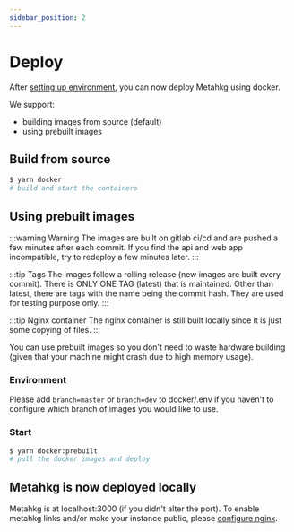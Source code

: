 ```yaml
---
sidebar_position: 2
---
```


# Deploy

After [setting up environment](/docs/category/set-up-environment), you can now deploy Metahkg using docker.

We support:

- building images from source (default)
- using prebuilt images

## Build from source

```bash
$ yarn docker
# build and start the containers
```

## Using prebuilt images

:::warning Warning
The images are built on gitlab ci/cd and are pushed a few minutes after each commit. If you find the api and web app incompatible, try to redeploy a few minutes later.
:::

:::tip Tags
The images follow a rolling release (new images are built every commit). There is ONLY ONE TAG (latest) that is maintained. Other than latest, there are tags with the name being the commit hash. They are used for testing purpose only.
:::

:::tip Nginx container
The nginx container is still built locally since it is just some copying of files.
:::

You can use prebuilt images so you don't need to waste hardware building (given that your machine might crash due to high memory usage).

### Environment

Please add `branch=master` or `branch=dev` to docker/.env if you haven't to configure which branch of images you would like to use.

### Start

```bash
$ yarn docker:prebuilt
# pull the docker images and deploy
```

## Metahkg is now deployed locally

Metahkg is at localhost:3000 (if you didn't alter the port). To enable metahkg links and/or make your instance public, please [configure nginx](/docs/category/configure-nginx).
